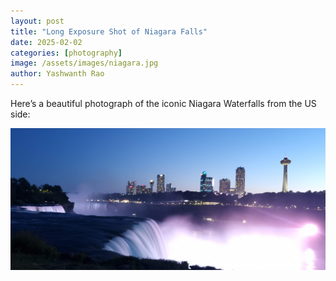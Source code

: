 ```yaml
---
layout: post
title: "Long Exposure Shot of Niagara Falls"
date: 2025-02-02
categories: [photography]
image: /assets/images/niagara.jpg
author: Yashwanth Rao
---
```


Here’s a beautiful photograph of the iconic Niagara Waterfalls from the US side:

<img src="/assets/images/niagara.jpg" alt="Niagara Falls" class="post-image">